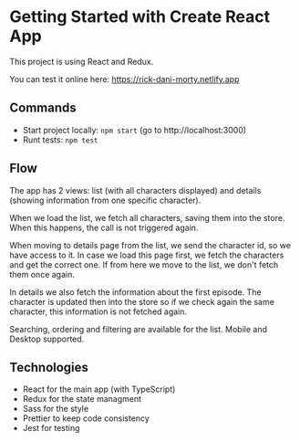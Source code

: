 # Getting Started with Create React App

This project is using React and Redux.

You can test it online here:
https://rick-dani-morty.netlify.app

## Commands

- Start project locally: `npm start` (go to http://localhost:3000)
- Runt tests: `npm test`

## Flow

The app has 2 views: list (with all characters displayed) and details (showing information from one specific character).

When we load the list, we fetch all characters, saving them into the store. When this happens, the call is not triggered again.

When moving to details page from the list, we send the character id, so we have access to it. In case we load this page first, we fetch the characters and get the correct one. If from here we move to the list, we don't fetch them once again.

In details we also fetch the information about the first episode. The character is updated then into the store so if we check again the same character, this information is not fetched again.

Searching, ordering and filtering are available for the list. Mobile and Desktop supported.

## Technologies

- React for the main app (with TypeScript)
- Redux for the state managment
- Sass for the style
- Prettier to keep code consistency
- Jest for testing
